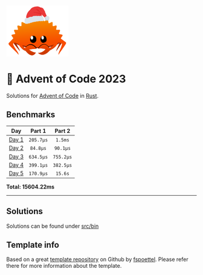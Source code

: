 <img src="./.assets/christmas_ferris.png" width="164">

# 🎄 Advent of Code 2023

Solutions for [Advent of Code](https://adventofcode.com/) in [Rust](https://www.rust-lang.org/).

<!--- advent_readme_stars table --->

<!--- benchmarking table --->
## Benchmarks

| Day | Part 1 | Part 2 |
| :---: | :---: | :---:  |
| [Day 1](./src/bin/01.rs) | `205.7µs` | `1.5ms` |
| [Day 2](./src/bin/02.rs) | `84.8µs` | `90.1µs` |
| [Day 3](./src/bin/03.rs) | `634.5µs` | `755.2µs` |
| [Day 4](./src/bin/04.rs) | `399.1µs` | `382.5µs` |
| [Day 5](./src/bin/05.rs) | `170.9µs` | `15.6s` |

**Total: 15604.22ms**
<!--- benchmarking table --->

---


## Solutions

Solutions can be found under [src/bin](src/bin/)

## Template info

Based on a great [template repository](https://github.com/fspoettel/advent-of-code-rust) on Github by [fspoettel](https://github.com/fspoettel). Please refer there for more information about the template.